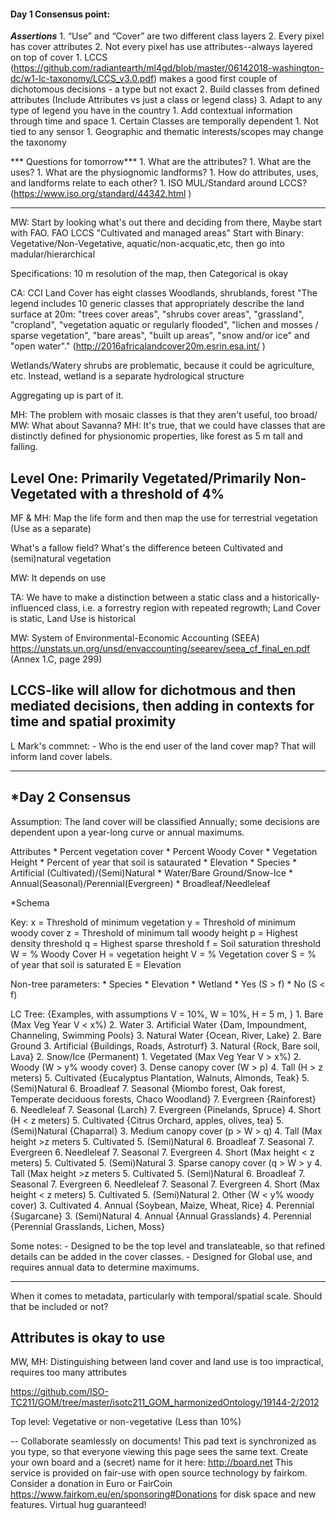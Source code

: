#### Day 1 Consensus point:

***Assertions***
	1. “Use” and “Cover” are two different class layers
		2. Every pixel has cover attributes
		2. Not every pixel has use attributes--always layered on top of cover
	1. LCCS (https://github.com/radiantearth/ml4gd/blob/master/06142018-washington-dc/w1-lc-taxonomy/LCCS_v3.0.pdf) makes a good first couple of dichotomous decisions - a type but not exact
		2. Build classes from defined attributes (Include Attributes vs just a class or legend class)
			3. Adapt to any type of legend you have in the country
	1. Add contextual information through time and space
	1. Certain Classes are temporally dependent
	1. Not tied to any sensor
	1. Geographic and thematic interests/scopes may change the taxonomy

*** Questions for tomorrow***
	1. What are the attributes?
	1. What are the uses?
	1. What are the physiognomic landforms?
	1. How do attributes, uses, and landforms relate to each other?
	1. ISO MUL/Standard around LCCS? (https://www.iso.org/standard/44342.html )


--------------------------------------



MW: Start by looking what's out there and deciding from there, Maybe start with FAO.
FAO LCCS "Cultivated and managed areas"
Start with Binary: Vegetative/Non-Vegetative, aquatic/non-acquatic,etc, then go into madular/hierarchical

Specifications: 10 m resolution of the map, then Categorical is okay

CA: CCI Land Cover has eight classes
Woodlands, shrublands, forest
"The legend includes 10 generic classes that appropriately describe the land surface at 20m: "trees cover areas", "shrubs cover areas", "grassland", "cropland", "vegetation aquatic or regularly flooded", "lichen and mosses / sparse vegetation", "bare areas", "built up areas", "snow and/or ice" and "open water"." (http://2016africalandcover20m.esrin.esa.int/ ) 

Wetlands/Watery shrubs are problematic, because it could be agriculture, etc. 
Instead, wetland is a separate hydrological structure

Aggregating up is part of it.

MH: The problem with mosaic classes is that they aren't useful, too broad/
MW: What about Savanna?
MH: It's true, that we could have classes that are distinctly defined for physionomic properties, like forest as 5 m tall and falling. 

## Level One: Primarily Vegetated/Primarily Non-Vegetated with a threshold of 4%

MF & MH: Map the life form and then map the use for terrestrial vegetation (Use as a separate)

What's a fallow field? What's the difference beteen Cultivated and (semi)natural vegetation

MW: It depends on use

TA: We have to make a distinction between a static class and a historically-influenced class, i.e. a forrestry region with repeated regrowth; Land Cover is static, Land Use is historical


MW: System of Environmental-Economic Accounting (SEEA) https://unstats.un.org/unsd/envaccounting/seearev/seea_cf_final_en.pdf (Annex 1.C, page 299)

## LCCS-like will allow for dichotmous and then mediated decisions, then adding in contexts for time and spatial proximity


L
Mark's commnet:
    - Who is the end user of the land cover map? That will inform land cover labels. 
    

-----------------------------------------------
*Day 2 Consensus
-----------------------------------------------

Assumption: The land cover will be classified Annually; some decisions are dependent upon a year-long curve or annual maximums.

Attributes
	* Percent vegetation cover
	* Percent Woody Cover
	* Vegetation Height
	* Percent of year that soil is sataurated
	* Elevation
	* Species
	* Artificial (Cultivated)/(Semi)Natural
	* Water/Bare Ground/Snow-Ice
	* Annual(Seasonal)/Perennial(Evergreen)
	* Broadleaf/Needleleaf

*Schema


Key: 
x = Threshold of minimum vegetation
y = Threshold of minimum woody cover
z = Threshold of minimum tall woody height
p = Highest density threshold
q = Highest sparse threshold
f = Soil saturation threshold
W = % Woody Cover
H = vegetation height
V = % Vegetation cover
S = % of year that soil is saturated
E = Elevation

Non-tree parameters:
	* Species
	* Elevation
	* Wetland
		* Yes (S > f)
		* No (S < f)

LC Tree: {Examples, with assumptions V = 10%, W = 10%, H = 5 m, }
	1. Bare (Max Veg Year V < x%)
		2. Water
			3. Artificial Water {Dam, Impoundment, Channeling, Swimming Pools}
			3. Natural Water {Ocean, River, Lake}
		2. Bare Ground
			3. Artificial {Buildings, Roads, Astroturf}
			3. Natural {Rock, Bare soil, Lava}
		2. Snow/Ice (Permanent)
	1. Vegetated (Max Veg Year V > x%)
		2. Woody (W > y% woody cover)
			3. Dense canopy cover (W > p)
				4. Tall (H > z meters) 
					5. Cultivated {Eucalyptus Plantation, Walnuts, Almonds, Teak}
					5. (Semi)Natural
						6. Broadleaf
							7. Seasonal {Miombo forest, Oak forest, Temperate deciduous forests, Chaco Woodland}
							7. Evergreen {Rainforest}
						6. Needleleaf
							7. Seasonal  {Larch}
							7. Evergreen {Pinelands, Spruce}
				4. Short (H < z meters)
					5. Cultivated {Citrus Orchard, apples, olives, tea}
					5. (Semi)Natural {Chaparral}
			3. Medium canopy cover (p > W > q)
				4. Tall (Max height >z meters
					5. Cultivated
					5. (Semi)Natural
						6. Broadleaf
							7. Seasonal
							7. Evergreen
						6. Needleleaf
							7. Seasonal
							7. Evergreen
				4. Short (Max height < z meters)
					5. Cultivated
					5. (Semi)Natural
			3. Sparse canopy cover (q > W > y
				4. Tall (Max height >z meters
					5. Cultivated
					5. (Semi)Natural
						6. Broadleaf
							7. Seasonal
							7. Evergreen
						6. Needleleaf
							7. Seasonal
							7. Evergreen
				4. Short (Max height < z meters)
					5. Cultivated
					5. (Semi)Natural
		2. Other (W < y% woody cover)
			3. Cultivated 
				4. Annual {Soybean, Maize, Wheat, Rice} 
				4. Perennial {Sugarcane}
			3. (Semi)Natural
				4. Annual {Annual Grasslands}
				4. Perennial {Perennial Grasslands, Lichen, Moss}

Some notes:
	- Designed to be the top level and translateable, so that refined details can be added in the cover classes.
	- Designed for Global use, and requires annual data to determine maximums.


-----------------------------------------------------

When it comes to metadata, particularly with temporal/spatial scale. Should that be included or not? 

## Attributes is okay to use

MW, MH: Distinguishing between land cover and land use is too impractical, requires too many attributes

https://github.com/ISO-TC211/GOM/tree/master/isotc211_GOM_harmonizedOntology/19144-2/2012

Top level: Vegetative or non-vegetative (Less than 10%)

--
Collaborate seamlessly on documents! This pad text is synchronized as you type, so that everyone viewing this page sees the same text. 
Create your own board and a (secret) name for it here: http://board.net This service is provided on fair-use with open source technology by fairkom. 
Consider a donation in Euro or FairCoin https://www.fairkom.eu/en/sponsoring#Donations for disk space and new features. Virtual hug guaranteed! 

